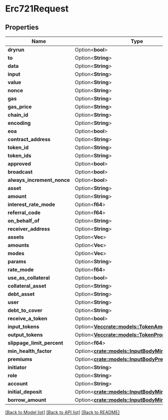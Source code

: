 # Erc721Request

## Properties

Name | Type | Description | Notes
------------ | ------------- | ------------- | -------------
**dryrun** | Option<**bool**> |  | [optional]
**to** | Option<**String**> |  | [optional]
**data** | Option<**String**> |  | [optional]
**input** | Option<**String**> |  | [optional]
**value** | Option<**String**> |  | [optional]
**nonce** | Option<**String**> |  | [optional]
**gas** | Option<**String**> |  | [optional]
**gas_price** | Option<**String**> |  | [optional]
**chain_id** | Option<**String**> |  | [optional]
**encoding** | Option<**String**> |  | [optional]
**eoa** | Option<**bool**> |  | [optional]
**contract_address** | Option<**String**> |  | [optional]
**token_id** | Option<**String**> |  | [optional]
**token_ids** | Option<**String**> |  | [optional]
**approved** | Option<**bool**> |  | [optional]
**broadcast** | Option<**bool**> |  | [optional]
**always_increment_nonce** | Option<**bool**> |  | [optional]
**asset** | Option<**String**> |  | [optional]
**amount** | Option<**String**> |  | [optional]
**interest_rate_mode** | Option<**f64**> |  | [optional]
**referral_code** | Option<**f64**> |  | [optional]
**on_behalf_of** | Option<**String**> |  | [optional]
**receiver_address** | Option<**String**> |  | [optional]
**assets** | Option<**Vec<String>**> |  | [optional]
**amounts** | Option<**Vec<String>**> |  | [optional]
**modes** | Option<**Vec<f64>**> |  | [optional]
**params** | Option<**String**> |  | [optional]
**rate_mode** | Option<**f64**> |  | [optional]
**use_as_collateral** | Option<**bool**> |  | [optional]
**collateral_asset** | Option<**String**> |  | [optional]
**debt_asset** | Option<**String**> |  | [optional]
**user** | Option<**String**> |  | [optional]
**debt_to_cover** | Option<**String**> |  | [optional]
**receive_a_token** | Option<**bool**> |  | [optional]
**input_tokens** | Option<[**Vec<crate::models::TokenAmount>**](TokenAmount.md)> |  | [optional]
**output_tokens** | Option<[**Vec<crate::models::TokenProportion>**](TokenProportion.md)> |  | [optional]
**slippage_limit_percent** | Option<**f64**> |  | [optional]
**min_health_factor** | Option<[**crate::models::InputBodyMinHealthFactor**](InputBody_minHealthFactor.md)> |  | [optional]
**premiums** | Option<[**crate::models::InputBodyPremiums**](InputBody_premiums.md)> |  | [optional]
**initiator** | Option<**String**> |  | [optional]
**role** | Option<**String**> |  | [optional]
**account** | Option<**String**> |  | [optional]
**initial_deposit** | Option<[**crate::models::InputBodyMinHealthFactor**](InputBody_minHealthFactor.md)> |  | [optional]
**borrow_amount** | Option<[**crate::models::InputBodyMinHealthFactor**](InputBody_minHealthFactor.md)> |  | [optional]

[[Back to Model list]](../README.md#documentation-for-models) [[Back to API list]](../README.md#documentation-for-api-endpoints) [[Back to README]](../README.md)


